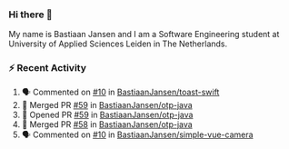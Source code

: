 ### Hi there 👋

My name is Bastiaan Jansen and I am a Software Engineering student at University of Applied Sciences Leiden in The Netherlands. 

### ⚡ Recent Activity
<!--START_SECTION:activity-->
1. 🗣 Commented on [#10](https://github.com/BastiaanJansen/toast-swift/issues/10) in [BastiaanJansen/toast-swift](https://github.com/BastiaanJansen/toast-swift)
2. 🎉 Merged PR [#59](https://github.com/BastiaanJansen/otp-java/pull/59) in [BastiaanJansen/otp-java](https://github.com/BastiaanJansen/otp-java)
3. 💪 Opened PR [#59](https://github.com/BastiaanJansen/otp-java/pull/59) in [BastiaanJansen/otp-java](https://github.com/BastiaanJansen/otp-java)
4. 🎉 Merged PR [#58](https://github.com/BastiaanJansen/otp-java/pull/58) in [BastiaanJansen/otp-java](https://github.com/BastiaanJansen/otp-java)
5. 🗣 Commented on [#10](https://github.com/BastiaanJansen/simple-vue-camera/issues/10) in [BastiaanJansen/simple-vue-camera](https://github.com/BastiaanJansen/simple-vue-camera)
<!--END_SECTION:activity-->

<!--
**BastiaanJansen/BastiaanJansen** is a ✨ _special_ ✨ repository because its `README.md` (this file) appears on your GitHub profile.

Here are some ideas to get you started:

- 🔭 I’m currently working on ...
- 🌱 I’m currently learning ...
- 👯 I’m looking to collaborate on ...
- 🤔 I’m looking for help with ...
- 💬 Ask me about ...
- 📫 How to reach me: ...
- 😄 Pronouns: ...
- ⚡ Fun fact: ...
-->
